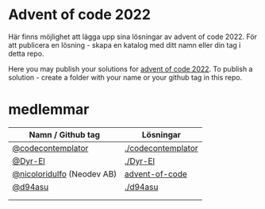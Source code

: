 # Advent of code 2022

Här finns möjlighet att lägga upp sina lösningar av advent of code 2022. För att publicera en lösning - skapa en katalog med ditt namn eller din tag i detta repo.

Here you may publish your solutions for [advent of code 2022](https://adventofcode.com/2022). To publish a solution - create a folder with your name or your github tag in this repo.

# medlemmar

| Namn / Github tag                                              | Lösningar                                                         |
| -------------------------------------------------------------- | ----------------------------------------------------------------- |
| [@codecontemplator](https://github.com/codecontemplator)       | [./codecontemplator](./codecontemplator)                          |
| [@Dyr-El](https://github.com/Dyr-El)                           | [./Dyr-El](./Dyr-El)                                              |
| [@nicoloridulfo](https://github.com/nicoloridulfo) (Neodev AB) | [advent-of-code](https://github.com/nicoloridulfo/advent-of-code) |
| [@d94asu](https://github.com/d94asu)                           | [./d94asu](./d94asu)                                              |
|                                                                |                                                                   |
|                                                                |                                                                   |
